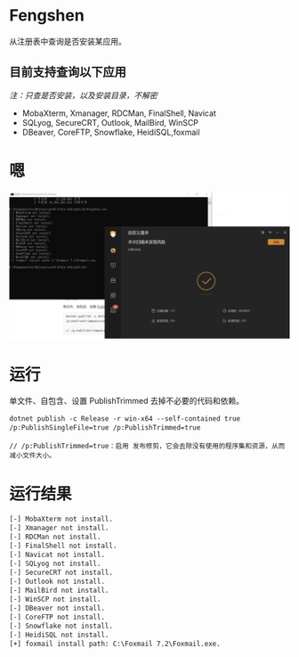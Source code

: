 # Fengshen
从注册表中查询是否安装某应用。

## 目前支持查询以下应用
*注：只查是否安装，以及安装目录，不解密*

* MobaXterm, Xmanager, RDCMan, FinalShell, Navicat
* SQLyog, SecureCRT, Outlook, MailBird, WinSCP
* DBeaver, CoreFTP, Snowflake, HeidiSQL,foxmail



# 嗯

![image-20241110001402261](./assets/image-20241110001402261.png)




# 运行

单文件、自包含、设置 PublishTrimmed 去掉不必要的代码和依赖。
```
dotnet publish -c Release -r win-x64 --self-contained true /p:PublishSingleFile=true /p:PublishTrimmed=true

// /p:PublishTrimmed=true：启用 发布修剪，它会去除没有使用的程序集和资源，从而减小文件大小。
```



# 运行结果

```
[-] MobaXterm not install.
[-] Xmanager not install.
[-] RDCMan not install.  
[-] FinalShell not install.
[-] Navicat not install.
[-] SQLyog not install.
[-] SecureCRT not install.
[-] Outlook not install.
[-] MailBird not install.
[-] WinSCP not install.
[-] DBeaver not install.
[-] CoreFTP not install.
[-] Snowflake not install.
[-] HeidiSQL not install.
[+] foxmail install path: C:\Foxmail 7.2\Foxmail.exe.
```

